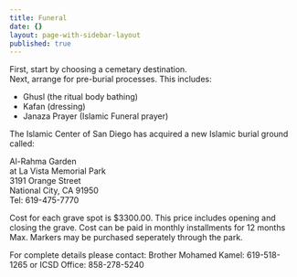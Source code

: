 ```yaml
---
title: Funeral
date: {}
layout: page-with-sidebar-layout
published: true
---
```


First, start by choosing a cemetary destination.  
Next, arrange for pre-burial processes. This includes:  
- Ghusl (the ritual body bathing)  
- Kafan (dressing)  
- Janaza Prayer (Islamic Funeral prayer)

The Islamic Center of San Diego has acquired a new Islamic burial ground called:

Al-Rahma Garden  
at La Vista Memorial Park  
3191 Orange Street  
National City, CA 91950  
Tel: 619-475-7770

Cost for each grave spot is $3300.00. This price includes opening and closing the grave. Cost can be paid in monthly installments for 12 months Max. Markers may be purchased seperately through the park.

For complete details please contact:
Brother Mohamed Kamel: 619-518-1265
or
ICSD Office: 858-278-5240
